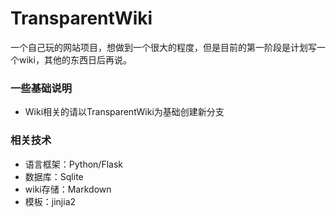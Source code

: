 # TransparentWiki #

一个自己玩的网站项目，想做到一个很大的程度，但是目前的第一阶段是计划写一个wiki，其他的东西日后再说。

### 一些基础说明 ###
- Wiki相关的请以TransparentWiki为基础创建新分支

### 相关技术 ###
- 语言框架：Python/Flask
- 数据库：Sqlite
- wiki存储：Markdown
- 模板：jinjia2